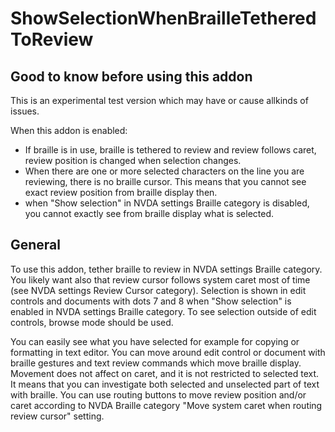 # ShowSelectionWhenBrailleTetheredToReview

## Good to know before using this addon

This is an experimental test version which may have or cause allkinds of issues.

When this addon is enabled:

* If braille is in use, braille is tethered to review and review follows caret,
review position is changed when selection changes.
* When there are one or more selected characters on the line you are reviewing,
there is no braille cursor. This means that you cannot see exact review position
from braille display then.
* when "Show selection" in NVDA settings Braille category is disabled, you
cannot exactly see from braille display what is selected.

## General

To use this addon, tether braille to review in NVDA settings Braille category.
You likely want also that review cursor follows system caret most of time
(see NVDA settings Review Cursor category). Selection is shown in edit controls
and documents with dots 7 and 8 when "Show selection" is enabled in NVDA
settings Braille category. To see selection outside of edit controls,
browse mode should be used.

You can easily see what you have selected for example for copying or formatting
in text editor. You can move around edit control or document with braille
gestures and text review commands which move braille display. Movement does not
affect on caret, and it is not restricted to selected text. It means that
you can investigate both selected and unselected part of text with braille.
You can use routing buttons to move review position and/or caret according to 
NVDA Braille category "Move system caret when routing review cursor" setting.